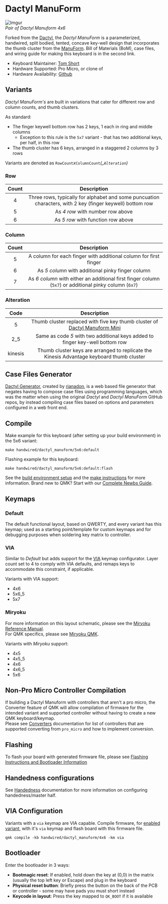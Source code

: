 # Dactyl ManuForm

![Imgur](https://i.imgur.com/7y0Vbydh.jpg)  
*Pair of Dactyl Manuform 4x6*

Forked from the [Dactyl](/keyboards/handwired/dactyl), the *Dactyl ManuForm* is a parameterized, handwired, split bodied, tented, concave key-well design that incorporates the thumb cluster from the [ManuForm](https://geekhack.org/index.php?topic=46015.0). Bill of Materials (BoM), case files, and wiring guide for making this keyboard is in the second link.

* Keyboard Maintainer: [Tom Short](https://github.com/tshort)
* Hardware Supported: Pro Micro, or clone of
* Hardware Availability: [Github](https://github.com/tshort/dactyl-keyboard)

## Variants

*Dactyl ManuForm's* are built in variations that cater for different row and column counts, and thumb clusters.  

As standard: 
- The finger keywell bottom row has 2 keys, 1 each in ring and middle columns
    - Exception to this rule is the `5x7` variant - that has two additional keys, per half, in this row
- The thumb cluster has 6 keys, arranged in a staggered 2 columns by 3 rows 

Variants are denoted as `RowCount`*x*`ColumnCount`*(_`Alteration`)*

### Row
| Count | Description |
| :---: | :---: |
| 4 | Three rows, typically for alphabet and some puncuation characters, with 2 key (finger keywell) bottom row |
| 5 | As *4 row* with number row above |
| 6 | As *5 row* with function row above |

### Column
| Count | Description |
| :---: | :---: |
| 5 | A column for each finger with additional column for first finger |  
| 6 | As *5 column* with additional pinky finger column |
| 7 | As *6 column* with either an additional first finger column (`5x7`) or additional pinky column (`6x7`) |  

### Alteration
| Code | Description |
| :---: | :---: |
| 5 | Thumb cluster replaced with five key thumb cluster of [Dactyl Manuform Mini](https://github.com/l4u/dactyl-manuform-mini-keyboard) | 
| 2_5 | Same as code *5* with two additional keys added to finger key-well bottom row |
| kinesis | Thumb cluster keys are arranged to replicate the Kinesis Advantage keyboard thumb cluster |

## Case Files Generator

[Dactyl Generator](https://ryanis.cool/dactyl), created by [rianadon](https://github.com/rianadon), is a web based file generator that negates having to compose case files using programming languages, which was the matter when using the original *Dactyl* and *Dactyl ManuForm* GitHub repos, by instead compiling case files based on options and parameters configured in a web front end.

## Compile

Make example for this keyboard (after setting up your build environment) in the 5x6 variant:

    make handwired/dactyl_manuform/5x6:default

Flashing example for this keyboard:

    make handwired/dactyl_manuform/5x6:default:flash

See the [build environment setup](https://docs.qmk.fm/#/getting_started_build_tools) and the [make instructions](https://docs.qmk.fm/#/getting_started_make_guide) for more information. Brand new to QMK? Start with our [Complete Newbs Guide](https://docs.qmk.fm/#/newbs).

## Keymaps

### Default

The default functional layout, based on QWERTY, and every variant has this keymap; used as a starting point/template for custom keymaps and for debugging purposes when soldering key matrix to controller.

### VIA
Similar to *Default* but adds support for the [VIA](https://usevia.app/) keymap configurator. Layer count set to 4 to comply with VIA defaults, and remaps keys to accommodate this constraint, if applicable.

Variants with VIA support:
- 4x6
- 5x6_5
- 5x7

### Miryoku

For more information on this layout schematic, please see the [Miryoku Reference Manual](https://github.com/manna-harbour/miryoku/tree/master/docs/reference).  
For QMK specifics, please see [Miryoku QMK](https://github.com/manna-harbour/miryoku_qmk/tree/miryoku/users/manna-harbour_miryoku).  

Variants with *Miryoku* support:
- 4x5
- 4x5_5
- 4x6
- 4x6_5
- 5x6

## Non-Pro Micro Controller Compilation

If building a Dactyl Manuform with controllers that aren't a pro micro, the Converter feature of QMK will allow compilation of firmware for the intended variant and supported controller without having to create a new QMK keyboard/keymap.  
Please see [Converters](https://docs.qmk.fm/#/feature_converters?id=supported-converters) documentation for list of controllers that are supported converting from `pro_micro` and how to implement conversion.

## Flashing

To flash your board with generated firmware file, please see [Flashing Instructions and Bootloader Information](https://docs.qmk.fm/#/flashing)

## Handedness configurations

See [Handedness](https://docs.qmk.fm/#/config_options?id=setting-handedness) documentation for more information on configuring handedness/master half.

## VIA Configuration 

Variants with a `via` keymap are VIA capable. 
Compile firmware, for [enabled variant](#via), with it's `via` keymap and flash board with this firmware file.
```
qmk compile -kb handwired/dactyl_manuform/4x6 -km via
```

## Bootloader

Enter the bootloader in 3 ways:

* **Bootmagic reset**: If enabled, hold down the key at (0,0) in the matrix (usually the top left key or Escape) and plug in the keyboard
* **Physical reset button**: Briefly press the button on the back of the PCB or controller - some may have pads you must short instead
* **Keycode in layout**: Press the key mapped to `QK_BOOT` if it is available
